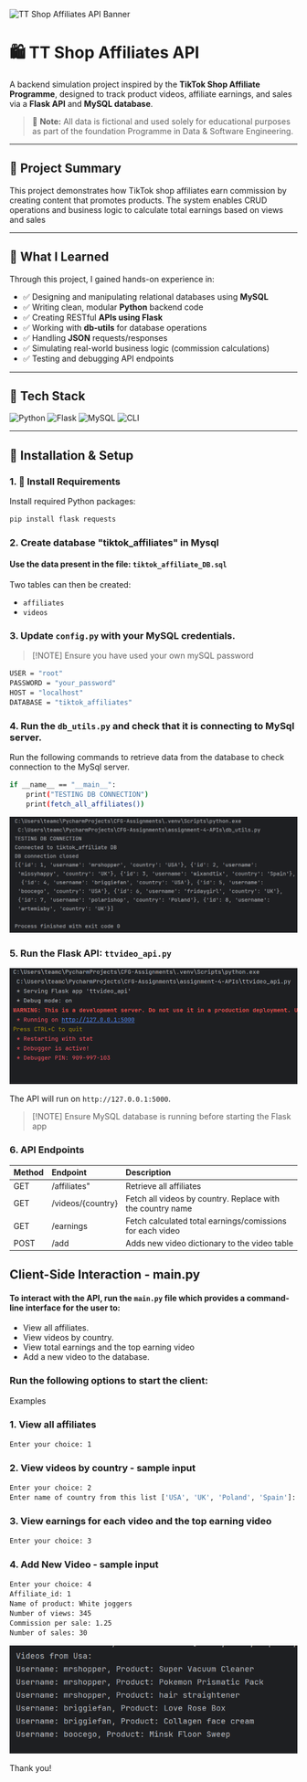 
![TT Shop Affiliates API Banner](https://img.shields.io/badge/TT_Shop_Affiliates_API-%F0%9F%91%BD%20Track%2C%20Post%2C%20Earn-blueviolet?style=for-the-badge)

# 🛍️ TT Shop Affiliates API

A backend simulation project inspired by the **TikTok Shop Affiliate Programme**, designed to track product videos, affiliate earnings, and sales via a **Flask API** and **MySQL database**.

> 🚨 **Note:** All data is fictional and used solely for educational purposes as part of the foundation Programme in Data & Software Engineering.

---

## 📌 Project Summary

This project demonstrates how TikTok shop affiliates earn commission by creating content that promotes products. The system enables CRUD operations and business logic to calculate total earnings based on views and sales

---

## 🧠 What I Learned

Through this project, I gained hands-on experience in:

- ✅ Designing and manipulating relational databases using **MySQL**
- ✅ Writing clean, modular **Python** backend code
- ✅ Creating RESTful **APIs using Flask**
- ✅ Working with **db-utils** for database operations
- ✅ Handling **JSON** requests/responses
- ✅ Simulating real-world business logic (commission calculations)
- ✅ Testing and debugging API endpoints

---

## 🧪 Tech Stack

![Python](https://img.shields.io/badge/Python-3.x-yellow?logo=python&logoColor=white&style=flat-square)
![Flask](https://img.shields.io/badge/Flask-%F0%9F%A7%AA%20Backend-lightgrey?logo=flask&style=flat-square)
![MySQL](https://img.shields.io/badge/MySQL-Database-orange?logo=mysql&style=flat-square)
![CLI](https://img.shields.io/badge/Client-Terminal-informational?style=flat-square)

---

## 🚀 Installation & Setup

### 1. 🔧 Install Requirements

Install required Python packages:

```bash
pip install flask requests
```


### 2. Create database "tiktok_affiliates" in Mysql
#### Use the data present in the file: ```tiktok_affiliate_DB.sql```
Two tables can then be created:
 - ```affiliates``` 
 - ```videos``` 


### 3. Update ```config.py``` with your MySQL credentials.
>[!NOTE] Ensure you have used your own mySQL password

```bash 
USER = "root"
PASSWORD = "your_password"
HOST = "localhost"
DATABASE = "tiktok_affiliates"
```

### 4. Run the ```db_utils.py``` and check that it is connecting to MySql server.
Run the following commands to retrieve data from the database to check connection to the MySql server.
```bash
if __name__ == "__main__":
    print("TESTING DB CONNECTION")
    print(fetch_all_affiliates())
 ```

![db_utils](images/db_utils_connect.png)

### 5. Run the Flask API: ```ttvideo_api.py```

![Flask output](images/api_py.png)

The API will run on ```http://127.0.0.1:5000```.
>[!NOTE] Ensure MySQL database is running before starting the Flask app 


### 6. API Endpoints

| Method | Endpoint          | Description                                                          |
|:-------|:------------------|:---------------------------------------------------------------------|
| GET    | /affiliates"      | Retrieve all affiliates                                              |
| GET    | /videos/{country} | Fetch all videos by country. Replace <country> with the country name |
| GET    | /earnings         | Fetch calculated total earnings/comissions for each video            |
| POST   | /add              | Adds new video dictionary to the video table                         |



## Client-Side Interaction -  main.py


#### To interact with the API, run the ```main.py``` file which provides a command-line interface for the user to:

- View all affiliates.
- View videos by country.
- View total earnings and the top earning video
- Add a new video to the database.

### Run the following options to start the client:

Examples 

### 1. View all affiliates
```bash
Enter your choice: 1
```

### 2. View videos by country - sample input
```bash
Enter your choice: 2
Enter name of country from this list ['USA', 'UK', 'Poland', 'Spain']: UK
```

### 3. View earnings for each video and the top earning video
```bash
Enter your choice: 3
```
### 4. Add New Video - sample input
```bash
Enter your choice: 4 
Affiliate_id: 1 
Name of product: White joggers 
Number of views: 345  
Commission per sale: 1.25 
Number of sales: 30 
```

![Query Output](images/query_output.png)

Thank you!
